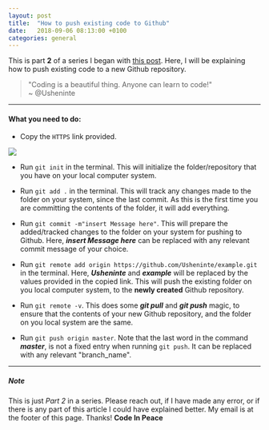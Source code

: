 ```yaml
---
layout: post
title:  "How to push existing code to Github"
date:   2018-09-06 08:13:00 +0100
categories: general
---
```

This is part **2** of a series I began with [this post](https://idea.allbuy.i.ng/general/2018/09/03/how-poetry-taught-me-to-use-github.html). Here, I will be explaining how to push existing code to a new Github repository.

<blockquote>
  "Coding is a beautiful thing. Anyone can learn to code!"
  <br />
  ~ @Usheninte
</blockquote>

* * *
#### What you need to do:

* Copy the `HTTPS` link provided.
<img src="http://res.cloudinary.com/poetrique/image/upload/c_scale,w_700/v1536217259/allbuy-i-ng/gallery/github-example.png" />

* Run `git init` in the terminal. This will initialize the folder/repository that you have on your local computer system.

* Run `git add .` in the terminal. This will track any changes made to the folder on your system, since the last commit. As this is the first time you are committing the contents of the folder, it will add everything.

* Run `git commit -m"insert Message here"`. This will prepare the added/tracked changes to the folder on your system for pushing to Github. Here, **_insert Message here_** can be replaced with any relevant commit message of your choice.

* Run `git remote add origin https://github.com/Usheninte/example.git` in the terminal. Here, **_Usheninte_** and **_example_** will be replaced by the values provided in the copied link. This will push the existing folder on you local computer system, to the **newly created** Github repository.

* Run `git remote -v`. This does some **_git pull_** and **_git push_** magic, to ensure that the contents of your new Github repository, and the folder on you local system are the same.

* Run `git push origin master`. Note that the last word in the command **_master_**, is not a fixed entry when running `git push`. It can be replaced with any relevant "branch_name".

* * *
##### Note
This is just _Part 2_ in a series. Please reach out, if I have made any error, or if there is any part of this article I could have explained better. My email is at the footer of this page. Thanks! **Code In Peace**
